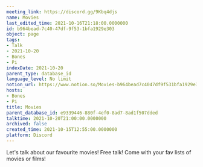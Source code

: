 ```yaml
---
meeting_link: https://discord.gg/9Kbq4djs
name: Movies
last_edited_time: 2021-10-16T21:18:00.0000000
id: b964bead-7c40-47df-9f53-1bfa1929e303
object: page
tags:
- Talk
- 2021-10-20
- Bones
- Pi
indexDate: 2021-10-20
parent_type: database_id
language_level: No limit
notion_url: https://www.notion.so/Movies-b964bead7c4047df9f531bfa1929e303
hosts:
- Bones
- Pi
title: Movies
parent_database_id: e9339446-880f-4ef0-8ad7-8ad1f507dded
talktime: 2021-10-20T21:00:00.0000000
archived: false
created_time: 2021-10-15T12:55:00.0000000
platform: Discord
---
```


Let's talk about our favourite movies!
Free talk! Come with your fav lists of movies or films!


